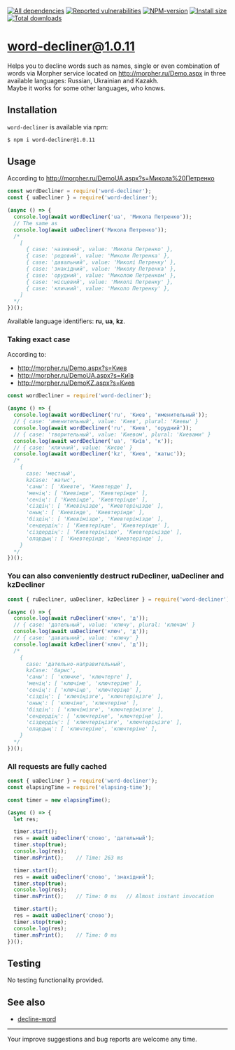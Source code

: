 [![All dependencies](https://img.shields.io/librariesio/release/npm/word-decliner/1.0.11?style=flat-square "All dependencies of word-decliner@1.0.11")](https://libraries.io/npm/word-decliner/1.0.11)
[![Reported vulnerabilities](https://img.shields.io/snyk/vulnerabilities/npm/word-decliner@1.0.11?style=flat-square "Reported vulnerabilities of word-decliner@1.0.11")](https://snyk.io/test/npm/word-decliner/1.0.11)
[![NPM-version](https://img.shields.io/badge/npm-v1.0.11-blue.svg?style=flat-square&&logo=npm "Current NPM-version")](https://www.npmjs.com/package/word-decliner/v/1.0.11)
[![Install size](https://flat.badgen.net/packagephobia/install/word-decliner@1.0.11?label=size 'Install size of word-decliner@1.0.11')](https://packagephobia.now.sh/result?p=word-decliner@1.0.11)
[![Total downloads](https://img.shields.io/npm/dt/word-decliner?style=flat-square "Total downloads for all the time")](https://npm-stat.com/charts.html?package=word-decliner)

# word-decliner@1.0.11

Helps you to decline words such as names, single or even combination of words via Morpher service located on http://morpher.ru/Demo.aspx in three available languages: Russian, Ukrainian and Kazakh.\
Maybe it works for some other languages, who knows.

## Installation
`word-decliner` is available via npm:
``` bash
$ npm i word-decliner@1.0.11
```

## Usage
According to http://morpher.ru/DemoUA.aspx?s=Микола%20Петренко
``` js
const wordDecliner = require('word-decliner');
const { uaDecliner } = require('word-decliner');

(async () => {
  console.log(await wordDecliner('ua', 'Микола Петренко'));
  // The same as
  console.log(await uaDecliner('Микола Петренко'));
  /*
    [
      { case: 'називний', value: 'Микола Петренко' },
      { case: 'родовий', value: 'Миколи Петренка' },
      { case: 'давальний', value: 'Миколі Петренку' },
      { case: 'знахідний', value: 'Миколу Петренка' },
      { case: 'орудний', value: 'Миколою Петренком' },
      { case: 'місцевий', value: 'Миколі Петренку' },
      { case: 'кличний', value: 'Миколо Петренку' },
    ]
  */
})();
```

Available language identifiers: **ru**, **ua**, **kz**.

### Taking exact case
According to:
- http://morpher.ru/Demo.aspx?s=Киев
- http://morpher.ru/DemoUA.aspx?s=Київ
- http://morpher.ru/DemoKZ.aspx?s=Киев

``` js
const wordDecliner = require('word-decliner');

(async () => {
  console.log(await wordDecliner('ru', 'Киев', 'именительный'));
  // { case: 'именительный', value: 'Киев', plural: 'Киевы' }
  console.log(await wordDecliner('ru', 'Киев', 'орудний'));
  // { case: 'творительный', value: 'Киевом', plural: 'Киевами' }
  console.log(await wordDecliner('ua', 'Київ', 'к'));
  // { case: 'кличний', value: 'Києве' }
  console.log(await wordDecliner('kz', 'Киев', 'жатыс'));
  /*
    {
      case: 'местный',
      kzCase: 'жатыс',
      'саны': [ 'Киевте', 'Киевтерде' ],
      'менiң': [ 'Киевімде', 'Киевтерімде' ],
      'сенiң': [ 'Киевіңде', 'Киевтеріңде' ],
      'сіздiң': [ 'Киевіңізде', 'Киевтеріңізде' ],
      'оның': [ 'Киевінде', 'Киевтерінде' ],
      'біздiң': [ 'Киевімізде', 'Киевтерімізде' ],
      'сендердiң': [ 'Киевтеріңде', 'Киевтеріңде' ],
      'сіздердiң': [ 'Киевтеріңізде', 'Киевтеріңізде' ],
      'олардың': [ 'Киевтерінде', 'Киевтерінде' ],
    }
  */
})();
```

### You can also conveniently destruct ruDecliner, uaDecliner and kzDecliner
``` js
const { ruDecliner, uaDecliner, kzDecliner } = require('word-decliner');

(async () => {
  console.log(await ruDecliner('ключ', 'д'));
  // { case: 'дательный', value: 'ключу', plural: 'ключам' }
  console.log(await uaDecliner('ключ', 'д'));
  // { case: 'давальний', value: 'ключу' }
  console.log(await kzDecliner('ключ', 'д'));
  /*
    {
      case: 'дательно-направительный',
      kzCase: 'барыс',
      'саны': [ 'ключке', 'ключтерге' ],
      'менiң': [ 'ключіме', 'ключтеріме' ],
      'сенiң': [ 'ключіңе', 'ключтеріңе' ],
      'сіздiң': [ 'ключіңізге', 'ключтеріңізге' ],
      'оның': [ 'ключіне', 'ключтеріне' ],
      'біздiң': [ 'ключімізге', 'ключтерімізге' ],
      'сендердiң': [ 'ключтеріңе', 'ключтеріңе' ],
      'сіздердiң': [ 'ключтеріңізге', 'ключтеріңізге' ],
      'олардың': [ 'ключтеріне', 'ключтеріне' ],
    }
  */
})();
```

### All requests are fully cached
``` js
const { uaDecliner } = require('word-decliner');
const elapsingTime = require('elapsing-time');

const timer = new elapsingTime();

(async () => {
  let res;

  timer.start();
  res = await uaDecliner('слово', 'дательный');
  timer.stop(true);
  console.log(res);
  timer.msPrint();    // Time: 263 ms

  timer.start();
  res = await uaDecliner('слово', 'знахідний');
  timer.stop(true);
  console.log(res);
  timer.msPrint();    // Time: 0 ms   // Almost instant invocation

  timer.start();
  res = await uaDecliner('слово');
  timer.stop(true);
  console.log(res);
  timer.msPrint();    // Time: 0 ms
})();
```

## Testing
No testing functionality provided.

## See also
- [decline-word](https://www.npmjs.com/package/decline-word)

---

Your improve suggestions and bug reports are welcome any time.
